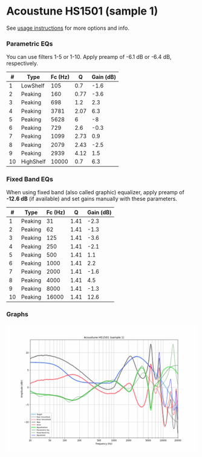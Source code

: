 # Acoustune HS1501 (sample 1)
See [usage instructions](https://github.com/jaakkopasanen/AutoEq#usage) for more options and info.

### Parametric EQs
You can use filters 1-5 or 1-10. Apply preamp of -6.1 dB or -6.4 dB, respectively.

|   # | Type      |   Fc (Hz) |    Q |   Gain (dB) |
|-----|-----------|-----------|------|-------------|
|   1 | LowShelf  |       105 | 0.7  |        -1.6 |
|   2 | Peaking   |       160 | 0.77 |        -3.6 |
|   3 | Peaking   |       698 | 1.2  |         2.3 |
|   4 | Peaking   |      3781 | 2.07 |         6.3 |
|   5 | Peaking   |      5628 | 6    |        -8   |
|   6 | Peaking   |       729 | 2.6  |        -0.3 |
|   7 | Peaking   |      1099 | 2.73 |         0.9 |
|   8 | Peaking   |      2079 | 2.43 |        -2.5 |
|   9 | Peaking   |      2939 | 4.12 |         1.5 |
|  10 | HighShelf |     10000 | 0.7  |         6.3 |

### Fixed Band EQs
When using fixed band (also called graphic) equalizer, apply preamp of **-12.6 dB** (if available) and set gains manually with these parameters.

|   # | Type    |   Fc (Hz) |    Q |   Gain (dB) |
|-----|---------|-----------|------|-------------|
|   1 | Peaking |        31 | 1.41 |        -2.3 |
|   2 | Peaking |        62 | 1.41 |        -1.3 |
|   3 | Peaking |       125 | 1.41 |        -3.6 |
|   4 | Peaking |       250 | 1.41 |        -2.1 |
|   5 | Peaking |       500 | 1.41 |         1.1 |
|   6 | Peaking |      1000 | 1.41 |         2.2 |
|   7 | Peaking |      2000 | 1.41 |        -1.6 |
|   8 | Peaking |      4000 | 1.41 |         4.5 |
|   9 | Peaking |      8000 | 1.41 |        -1.3 |
|  10 | Peaking |     16000 | 1.41 |        12.6 |

### Graphs
![](./Acoustune%20HS1501%20(sample%201).png)
